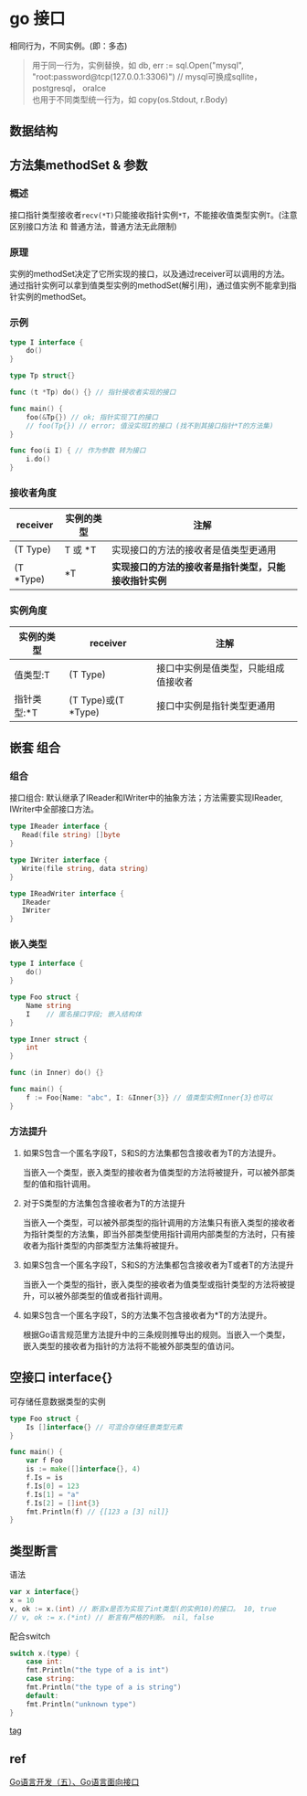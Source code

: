 # go 接口

相同行为，不同实例。(即：多态)

> 用于同一行为，实例替换，如 db, err := sql.Open("mysql", "root:password@tcp(127.0.0.1:3306)") // mysql可换成sqllite， postgresql， oralce  
> 也用于不同类型统一行为，如 copy(os.Stdout, r.Body)  

## 数据结构

## 方法集methodSet & 参数

### 概述

接口指针类型接收者`recv(*T)`只能接收指针实例`*T`，不能接收值类型实例`T`。(注意区别接口方法 和 普通方法，普通方法无此限制)

### 原理

实例的methodSet决定了它所实现的接口，以及通过receiver可以调用的方法。  
通过指针实例可以拿到值类型实例的methodSet(解引用)，通过值实例不能拿到指针实例的methodSet。  

### 示例

```go
type I interface {
    do()
}

type Tp struct{}

func (t *Tp) do() {} // 指针接收者实现的接口

func main() {
    foo(&Tp{}) // ok; 指针实现了I的接口
    // foo(Tp{}) // error; 值没实现I的接口 (找不到其接口指针*T的方法集)
}

func foo(i I) { // 作为参数 转为接口
    i.do()
}
```

### 接收者角度

| receiver  | 实例的类型 | 注解                                                    |
| --------- | ---------- | ------------------------------------------------------- |
| (T Type)  | T 或 *T    | 实现接口的方法的接收者是值类型更通用                   |
| (T \*Type) | *T         | **实现接口的方法的接收者是指针类型，只能接收指针实例** |

### 实例角度

| 实例的类型  | receiver            | 注解                                 |
| ----------- | ------------------- | ------------------------------------ |
| 值类型:T    | (T Type)            | 接口中实例是值类型，只能组成值接收者 |
| 指针类型:\*T | (T Type)或(T *Type) | 接口中实例是指针类型更通用           |

## 嵌套 组合

### 组合

接口组合: 默认继承了IReader和IWriter中的抽象方法；方法需要实现IReader, IWriter中全部接口方法。

```go
type IReader interface {
   Read(file string) []byte
}

type IWriter interface {
   Write(file string, data string)
}

type IReadWriter interface {
   IReader
   IWriter
}
```

### 嵌入类型

```go
type I interface {
    do()
}

type Foo struct {
    Name string
    I    // 匿名接口字段; 嵌入结构体
}

type Inner struct {
    int
}

func (in Inner) do() {}

func main() {
    f := Foo{Name: "abc", I: &Inner{3}} // 值类型实例Inner{3}也可以
}
```

### 方法提升

1. 如果S包含一个匿名字段T，S和S的方法集都包含接收者为T的方法提升。

   当嵌入一个类型，嵌入类型的接收者为值类型的方法将被提升，可以被外部类型的值和指针调用。

2. 对于S类型的方法集包含接收者为T的方法提升

   当嵌入一个类型，可以被外部类型的指针调用的方法集只有嵌入类型的接收者为指针类型的方法集，即当外部类型使用指针调用内部类型的方法时，只有接收者为指针类型的内部类型方法集将被提升。

3. 如果S包含一个匿名字段T，S和S的方法集都包含接收者为T或者T的方法提升

   当嵌入一个类型的指针，嵌入类型的接收者为值类型或指针类型的方法将被提升，可以被外部类型的值或者指针调用。

4. 如果S包含一个匿名字段T，S的方法集不包含接收者为*T的方法提升。

   根据Go语言规范里方法提升中的三条规则推导出的规则。当嵌入一个类型，嵌入类型的接收者为指针的方法将不能被外部类型的值访问。

## 空接口 interface{}

可存储任意数据类型的实例

```go
type Foo struct {
    Is []interface{} // 可混合存储任意类型元素
}

func main() {
    var f Foo
    is := make([]interface{}, 4)
    f.Is = is
    f.Is[0] = 123
    f.Is[1] = "a"
    f.Is[2] = []int{3}
    fmt.Println(f) // {[123 a [3] nil]}
}
```

## 类型断言

语法

```go
var x interface{}
x = 10
v, ok := x.(int) // 断言x是否为实现了int类型(的实例10)的接口。 10, true
// v, ok := x.(*int) // 断言有严格的判断。 nil, false
```

配合switch

```go
switch x.(type) {
    case int:
    fmt.Println("the type of a is int")
    case string:
    fmt.Println("the type of a is string")
    default:
    fmt.Println("unknown type")
}
```

[tag](go-struct.md#标签tag)

## ref

[Go语言开发（五）、Go语言面向接口](https://blog.51cto.com/9291927/2130244)
